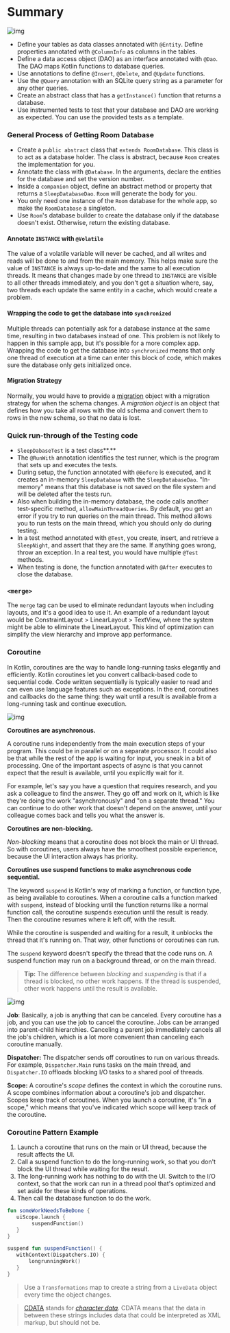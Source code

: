 Summary
==================================

![img](https://codelabs.developers.google.com/codelabs/kotlin-android-training-room-database/img/c4a598be115aa77a.png)

- Define your tables as data classes annotated with `@Entity`. Define properties annotated with `@ColumnInfo` as columns in the tables.
- Define a data access object (DAO) as an interface annotated with `@Dao`. The DAO maps Kotlin functions to database queries.
- Use annotations to define `@Insert`, `@Delete`, and `@Update` functions.
- Use the `@Query` annotation with an SQLite query string as a parameter for any other queries.
- Create an abstract class that has a `getInstance()` function that returns a database.
- Use instrumented tests to test that your database and DAO are working as expected. You can use the provided tests as a template.

### General Process of Getting Room Database

- Create a `public abstract` class that `extends RoomDatabase`. This class is to act as a database holder. The class is abstract, because `Room` creates the implementation for you.
- Annotate the class with `@Database`. In the arguments, declare the entities for the database and set the version number.
- Inside a `companion` object, define an abstract method or property that returns a `SleepDatabaseDao`. `Room` will generate the body for you.
- You only need one instance of the `Room` database for the whole app, so make the `RoomDatabase` a singleton.
- Use `Room`'s database builder to create the database only if the database doesn't exist. Otherwise, return the existing database.

#### Annotate `INSTANCE` with `@Volatile`

The value of a volatile variable will never be cached, and all writes and reads will be done to and from the main memory. This helps make sure the value of `INSTANCE` is always up-to-date and the same to all execution threads. It means that changes made by one thread to `INSTANCE` are visible to all other threads immediately, and you don't get a situation where, say, two threads each update the same entity in a cache, which would create a problem.

#### Wrapping the code to get the database into `synchronized`

Multiple threads can potentially ask for a database instance at the same time, resulting in two databases instead of one. This problem is not likely to happen in this sample app, but it's possible for a more complex app. Wrapping the code to get the database into `synchronized` means that only one thread of execution at a time can enter this block of code, which makes sure the database only gets initialized once.

#### Migration Strategy

Normally, you would have to provide a [migration](https://medium.com/androiddevelopers/understanding-migrations-with-room-f01e04b07929) object with a migration strategy for when the schema changes. A *migration object* is an object that defines how you take all rows with the old schema and convert them to rows in the new schema, so that no data is lost.

### Quick run-through of the Testing code

- `SleepDabaseTest` is a test class**.**
- The `@RunWith` annotation identifies the test runner, which is the program that sets up and executes the tests.
- During setup, the function annotated with `@Before` is executed, and it creates an in-memory `SleepDatabase` with the `SleepDatabaseDao`. "In-memory" means that this database is not saved on the file system and will be deleted after the tests run.
- Also when building the in-memory database, the code calls another test-specific method, `allowMainThreadQueries`. By default, you get an error if you try to run queries on the main thread. This method allows you to run tests on the main thread, which you should only do during testing.
- In a test method annotated with `@Test`, you create, insert, and retrieve a `SleepNight`, and assert that they are the same. If anything goes wrong, throw an exception. In a real test, you would have multiple `@Test` methods.
- When testing is done, the function annotated with `@After` executes to close the database.

### `<merge>`

The `merge` tag can be used to eliminate redundant layouts when including layouts, and it's a good idea to use it. An example of a redundant layout would be ConstraintLayout > LinearLayout > TextView, where the system might be able to eliminate the LinearLayout. This kind of optimization can simplify the view hierarchy and improve app performance.

### Coroutine

In Kotlin, coroutines are the way to handle long-running tasks elegantly and efficiently. Kotlin coroutines let you convert callback-based code to sequential code. Code written sequentially is typically easier to read and can even use language features such as exceptions. In the end, coroutines and callbacks do the same thing: they wait until a result is available from a long-running task and continue execution.

![img](https://codelabs.developers.google.com/codelabs/kotlin-android-training-coroutines-and-room/img/952b19bd8601a7a5.png)

**Coroutines are asynchronous.**

A coroutine runs independently from the main execution steps of your program. This could be in parallel or on a separate processor. It could also be that while the rest of the app is waiting for input, you sneak in a bit of processing. One of the important aspects of async is that you cannot expect that the result is available, until you explicitly wait for it.

For example, let's say you have a question that requires research, and you ask a colleague to find the answer. They go off and work on it, which is like they're doing the work "asynchronously" and "on a separate thread." You can continue to do other work that doesn't depend on the answer, until your colleague comes back and tells you what the answer is.

**Coroutines are non-blocking.**

*Non-blocking* means that a coroutine does not block the main or UI thread. So with coroutines, users always have the smoothest possible experience, because the UI interaction always has priority.

**Coroutines use suspend functions to make asynchronous code sequential.**

The keyword `suspend` is Kotlin's way of marking a function, or function type, as being available to coroutines. When a coroutine calls a function marked with `suspend`, instead of blocking until the function returns like a normal function call, the coroutine suspends execution until the result is ready. Then the coroutine resumes where it left off, with the result.

While the coroutine is suspended and waiting for a result, it unblocks the thread that it's running on. That way, other functions or coroutines can run.

The `suspend` keyword doesn't specify the thread that the code runs on. A suspend function may run on a background thread, or on the main thread.

> **Tip:** The difference between *blocking* and *suspending* is that if a thread is blocked, no other work happens. If the thread is suspended, other work happens until the result is available.

![img](https://codelabs.developers.google.com/codelabs/kotlin-android-training-coroutines-and-room/img/ce77d98e12909f3e.png)

**Job**: Basically, a job is anything that can be canceled. Every coroutine has a job, and you can use the job to cancel the coroutine. Jobs can be arranged into parent-child hierarchies. Canceling a parent job immediately cancels all the job's children, which is a lot more convenient than canceling each coroutine manually.

**Dispatcher:** The dispatcher sends off coroutines to run on various threads. For example, `Dispatcher.Main` runs tasks on the main thread, and `Dispatcher.IO` offloads blocking I/O tasks to a shared pool of threads.

**Scope:** A coroutine's *scope* defines the context in which the coroutine runs. A scope combines information about a coroutine's job and dispatcher. Scopes keep track of coroutines. When you launch a coroutine, it's "in a scope," which means that you've indicated which scope will keep track of the coroutine.

### Coroutine Pattern Example

1. Launch a coroutine that runs on the main or UI thread, because the result affects the UI.
2. Call a suspend function to do the long-running work, so that you don't block the UI thread while waiting for the result.
3. The long-running work has nothing to do with the UI. Switch to the I/O context, so that the work can run in a thread pool that's optimized and set aside for these kinds of operations.
4. Then call the database function to do the work.

```kotlin
fun someWorkNeedsToBeDone {
   uiScope.launch {
        suspendFunction()
   }
}

suspend fun suspendFunction() {
   withContext(Dispatchers.IO) {
       longrunningWork()
   }
}
```

> Use a `Transformations` map to create a string from a `LiveData` object every time the object changes.

> [CDATA](http://www.w3.org/TR/REC-xml/#sec-cdata-sect) stands for [*character data*](http://www.w3.org/TR/REC-xml/#dt-chardata). CDATA means that the data in between these strings includes data that could be interpreted as XML markup, but should not be.